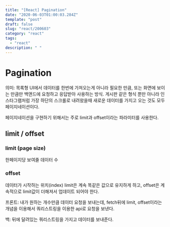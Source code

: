 ```yaml
---
title: "[React] Pagination"
date: "2020-06-03T01:00:03.284Z"
template: "post"
draft: false
slug: "react/200603"
category: "react"
tags:
  - "react"
description: " "
---
```


# Pagination

의미: 목록형 UI에서 데이터를 한번에 가져오는게 아니라 필요한 만큼, 또는 화면에 보이는 만큼만 백앤드에 요청하고 응답받아 사용하는 방식.
게시판 같은 형식 뿐만 아니라 인스타그램처럼 가장 하단의 스크롤로 내려왔을때 새로운 데이터를 가지고 오는 것도 모두 페이지네이션이다.

페이지네이션을 구현하기 위해서는 주로 limit과 offset이라는 파라미터를 사용한다.

## limit / offset

### limit (page size)

한페이지당 보여줄 데이터 수

### offset

데이터가 시작하는 위치(index)
limit은 계속 똑같은 값으로 유지하게 하고, offset은 계속적으로 limit값이 더해져서 업데이트 되어야 한다.

프론트: 내가 원하는 개수만큼 데이터 요청을 보내는데, fetch뒤에 limit, offset이라는 개념을 이용해서 쿼리스트링을 이용한 api로 요청을 보낸다.

백: 뒤에 달려있는 쿼리스트링을 가지고 데이터를 보내준다.
